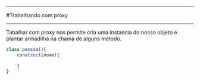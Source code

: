 ___
#Trabalhando com proxy

___

Tabalhar com proxy nos permite cria uma instancia do nosso objeto e plantar armadilha na chama de alguns metodo.

```javascript
class pessoa(){
    construct(nome){  
                
    }   
}
```
